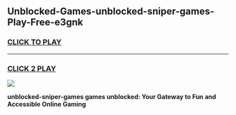 
## Unblocked-Games-unblocked-sniper-games-Play-Free-e3gnk
<h3>
<a href="https://premium76.site?title=unblocked-sniper-games&ref=21A">CLICK TO PLAY</a></h3>
<hr>

<h3>
<a href="https://premium76.site?title=unblocked-sniper-games&ref=21A">CLICK 2 PLAY</a>
  
</h3>

<a href="https://premium76.site?title=unblocked-sniper-games&ref=21A"><img src="https://clearcache.store/games.png"></a>


**unblocked-sniper-games games unblocked: Your Gateway to Fun and Accessible Online Gaming**
